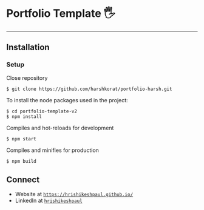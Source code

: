 # Portfolio Template 🖐
---
## Installation

### Setup 

Close repository

```shell
$ git clone https://github.com/harshkorat/portfolio-harsh.git
```

To install the node packages used in the project:

```shell
$ cd portfolio-template-v2
$ npm install
```

Compiles and hot-reloads for development

```shell
$ npm start
```

Compiles and minifies for production
```shell
$ npm build
```

## Connect

- Website at <a href="https://hrishikeshpaul.github.io/" target="_blank">`https://hrishikeshpaul.github.io/`</a>
- LinkedIn at <a href="https://www.linkedin.com/in/hrishikeshpaul/" target="_blank">`hrishikeshpaul`</a>
